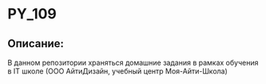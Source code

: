 # PY_109
## Описание:
В данном репозитории храняться домашние задания в рамках обучения в IT школе (ООО АйтиДизайн, учебный центр Моя-Айти-Школа)
